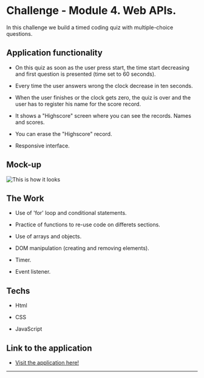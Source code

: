# Challenge - Module 4. Web APIs.

In this challenge we build a timed coding quiz with multiple-choice questions. 


## Application functionality

* On this quiz as soon as the user press start, the time start decreasing and first question is presented (time set to 60 seconds).

* Every time the user answers wrong the clock decrease in ten seconds.

* When the user finishes or the clock gets zero, the quiz is over and the user has to register his name for the score record.

* It shows a "Highscore" screen where you can see the records. Names and scores.

* You can erase the "Highscore" record.

* Responsive interface.


## Mock-up

 ![This is how it looks](assets/images/Code%20Quiz.gif)


 ## The Work

* Use of 'for' loop and conditional statements.

* Practice of functions to re-use code on differets sections.

* Use of arrays and objects.

* DOM manipulation (creating and removing elements).

* Timer.

* Event listener.


 ## Techs

* Html

* CSS

* JavaScript


 ## Link to the application

* [Visit the application here!](https://qgtere.github.io/)

---
